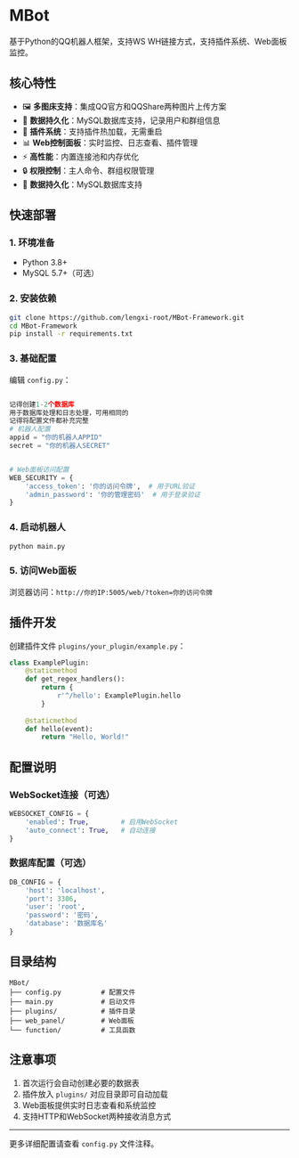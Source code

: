# MBot

基于Python的QQ机器人框架，支持WS WH链接方式，支持插件系统、Web面板监控。

## 核心特性

- 🖼 **多图床支持**：集成QQ官方和QQShare两种图片上传方案
- 💾 **数据持久化**：MySQL数据库支持，记录用户和群组信息
- 🔌 **插件系统**：支持插件热加载，无需重启
- 📊 **Web控制面板**：实时监控、日志查看、插件管理
- ⚡ **高性能**：内置连接池和内存优化
- 🔒 **权限控制**：主人命令、群组权限管理
- 💾 **数据持久化**：MySQL数据库支持

## 快速部署

### 1. 环境准备
- Python 3.8+
- MySQL 5.7+（可选）

### 2. 安装依赖
```bash
git clone https://github.com/lengxi-root/MBot-Framework.git
cd MBot-Framework
pip install -r requirements.txt
```

### 3. 基础配置
编辑 `config.py`：
```python

记得创建1-2个数据库
用于数据库处理和日志处理，可用相同的
记得将配置文件都补充完整
# 机器人配置
appid = "你的机器人APPID"
secret = "你的机器人SECRET"


# Web面板访问配置
WEB_SECURITY = {
    'access_token': '你的访问令牌',  # 用于URL验证
    'admin_password': '你的管理密码'  # 用于登录验证
}

```

### 4. 启动机器人
```bash
python main.py
```

### 5. 访问Web面板
浏览器访问：`http://你的IP:5005/web/?token=你的访问令牌`

## 插件开发

创建插件文件 `plugins/your_plugin/example.py`：
```python
class ExamplePlugin:
    @staticmethod
    def get_regex_handlers():
        return {
            r'^/hello': ExamplePlugin.hello
        }
    
    @staticmethod
    def hello(event):
        return "Hello, World!"
```

## 配置说明

### WebSocket连接（可选）
```python
WEBSOCKET_CONFIG = {
    'enabled': True,        # 启用WebSocket
    'auto_connect': True,   # 自动连接
}
```

### 数据库配置（可选）
```python
DB_CONFIG = {
    'host': 'localhost',
    'port': 3306,
    'user': 'root',
    'password': '密码',
    'database': '数据库名'
}
```

## 目录结构
```
MBot/
├── config.py          # 配置文件
├── main.py            # 启动文件
├── plugins/           # 插件目录
├── web_panel/         # Web面板
└── function/          # 工具函数
```

## 注意事项

1. 首次运行会自动创建必要的数据表
2. 插件放入 `plugins/` 对应目录即可自动加载
3. Web面板提供实时日志查看和系统监控
4. 支持HTTP和WebSocket两种接收消息方式

---

更多详细配置请查看 `config.py` 文件注释。
